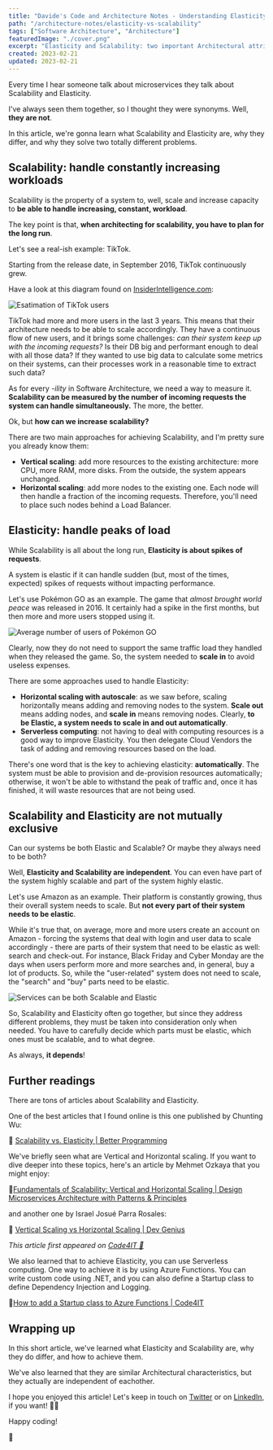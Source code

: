 ```yaml
---
title: "Davide's Code and Architecture Notes - Understanding Elasticity and Scalability with Pokémon Go and TikTok"
path: "/architecture-notes/elasticity-vs-scalability"
tags: ["Software Architecture", "Architecture"]
featuredImage: "./cover.png"
excerpt: "Elasticity and Scalability: two important Architectural attributes, similar but quite different"
created: 2023-02-21
updated: 2023-02-21
---
```


Every time I hear someone talk about microservices they talk about Scalability and Elasticity.

I've always seen them together, so I thought they were synonyms. Well, **they are not**.

In this article, we're gonna learn what Scalability and Elasticity are, why they differ, and why they solve two totally different problems.

## Scalability: handle constantly increasing workloads

Scalability is the property of a system to, well, scale and increase capacity to **be able to handle increasing, constant, workload**.

The key point is that, **when architecting for scalability, you have to plan for the long run**.

Let's see a real-ish example: TikTok.

Starting from the release date, in September 2016, TikTok continuously grew.

Have a look at this diagram found on [InsiderIntelligence.com](https://www.insiderintelligence.com/charts/global-tiktok-user-stats):

![Esatimation of TikTok users](./tiktok_usage.png)

TikTok had more and more users in the last 3 years. This means that their architecture needs to be able to scale accordingly. They have a continuous flow of new users, and it brings some challenges: _can their system keep up with the incoming requests?_ Is their DB big and performant enough to deal with all those data? If they wanted to use big data to calculate some metrics on their systems, can their processes work in a reasonable time to extract such data?

As for every _-ility_ in Software Architecture, we need a way to measure it. **Scalability can be measured by the number of incoming requests the system can handle simultaneously.** The more, the better.

Ok, but **how can we increase scalability?**

There are two main approaches for achieving Scalability, and I'm pretty sure you already know them:

- **Vertical scaling**: add more resources to the existing architecture: more CPU, more RAM, more disks. From the outside, the system appears unchanged.
- **Horizontal scaling**: add more nodes to the existing one. Each node will then handle a fraction of the incoming requests. Therefore, you'll need to place such nodes behind a Load Balancer.

## Elasticity: handle peaks of load

While Scalability is all about the long run, **Elasticity is about spikes of requests**.

A system is elastic if it can handle sudden (but, most of the times, expected) spikes of requests without impacting performance.

Let's use Pokémon GO as an example. The game that _almost brought world peace_ was released in 2016. It certainly had a spike in the first months, but then more and more users stopped using it.

![Average number of users of Pokémon GO](./pokemon_go_users.png)

Clearly, now they do not need to support the same traffic load they handled when they released the game. So, the system needed to **scale in** to avoid useless expenses.

There are some approaches used to handle Elasticity:

- **Horizontal scaling with autoscale**: as we saw before, scaling horizontally means adding and removing nodes to the system. **Scale out** means adding nodes, and **scale in** means removing nodes. Clearly, **to be Elastic, a system needs to scale in and out automatically**.
- **Serverless computing**: not having to deal with computing resources is a good way to improve Elasticity. You then delegate Cloud Vendors the task of adding and removing resources based on the load.

There's one word that is the key to achieving elasticity: **automatically**. The system must be able to provision and de-provision resources automatically; otherwise, it won't be able to withstand the peak of traffic and, once it has finished, it will waste resources that are not being used.

## Scalability and Elasticity are not mutually exclusive

Can our systems be both Elastic and Scalable? Or maybe they always need to be both?

Well, **Elasticity and Scalability are independent**. You can even have part of the system highly scalable and part of the system highly elastic.

Let's use Amazon as an example. Their platform is constantly growing, thus their overall system needs to scale. But **not every part of their system needs to be elastic**.

While it's true that, on average, more and more users create an account on Amazon - forcing the systems that deal with login and user data to scale accordingly - there are parts of their system that need to be elastic as well: search and check-out. For instance, Black Friday and Cyber Monday are the days when users perform more and more searches and, in general, buy a lot of products. So, while the "user-related" system does not need to scale, the "search" and "buy" parts need to be elastic.

![Services can be both Scalable and Elastic](./amazon-elasticity-scalability.png)

So, Scalability and Elasticity often go together, but since they address different problems, they must be taken into consideration only when needed. You have to carefully decide which parts must be elastic, which ones must be scalable, and to what degree.

As always, **it depends**!

## Further readings

There are tons of articles about Scalability and Elasticity.

One of the best articles that I found online is this one published by Chunting Wu:

🔗 [Scalability vs. Elasticity | Better Programming](https://betterprogramming.pub/scalability-vs-elasticity-cfae2d7a19b)

We've briefly seen what are Vertical and Horizontal scaling. If you want to dive deeper into these topics, here's an article by Mehmet Ozkaya that you might enjoy:

🔗[Fundamentals of Scalability: Vertical and Horizontal Scaling | Design Microservices Architecture with Patterns & Principles](https://medium.com/design-microservices-architecture-with-patterns/fundamentals-of-scalability-vertical-and-horizontal-scaling-2933422859de)

and another one by Israel Josué Parra Rosales:

🔗 [Vertical Scaling vs Horizontal Scaling | Dev Genius](https://blog.devgenius.io/vertical-scaling-vs-horizontal-scaling-cfad0ff2d7bf)

_This article first appeared on [Code4IT 🐧](https://www.code4it.dev/)_

We also learned that to achieve Elasticity, you can use Serverless computing. One way to achieve it is by using Azure Functions. You can write custom code using .NET, and you can also define a Startup class to define Dependency Injection and Logging.

🔗[How to add a Startup class to Azure Functions | Code4IT](https://www.code4it.dev/blog/azure-functions-startup-class)

## Wrapping up

In this short article, we've learned what Elasticity and Scalability are, why they do differ, and how to achieve them.

We've also learned that they are similar Architectural characteristics, but they actually are independent of eachother.

I hope you enjoyed this article! Let's keep in touch on [Twitter](https://twitter.com/BelloneDavide) or on [LinkedIn](https://www.linkedin.com/in/BelloneDavide/), if you want! 🤜🤛

Happy coding!

🐧
